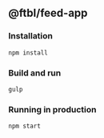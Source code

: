 ## @ftbl/feed-app

### Installation

```
npm install
```

### Build and run

```
gulp
```

### Running in production

```
npm start
```

